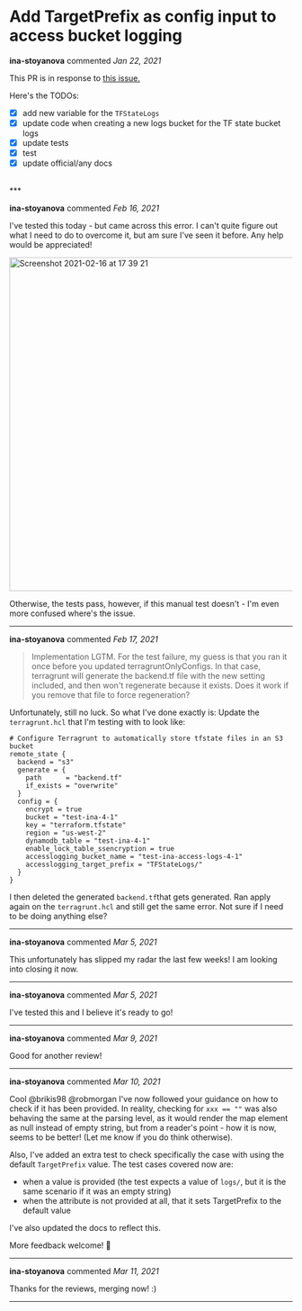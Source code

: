 # Add TargetPrefix as config input to access bucket logging

**ina-stoyanova** commented *Jan 22, 2021*

This PR is in response to [this issue. ](https://github.com/gruntwork-io/terragrunt/issues/1437)

Here's the TODOs:
- [x] add new variable for the `TFStateLogs`
- [x] update code when creating a new logs bucket for the TF state bucket logs
- [x] update tests
- [x] test
- [x] update official/any docs 
<br />
***


**ina-stoyanova** commented *Feb 16, 2021*

I've tested this today - but came across this error. I can't quite figure out what I need to do to overcome it, but am sure I've seen it before. Any help would be appreciated!

<img width="593" alt="Screenshot 2021-02-16 at 17 39 21" src="https://user-images.githubusercontent.com/32835571/108100671-242c3800-707e-11eb-83ab-a746a73bcfd9.png">

Otherwise, the tests pass, however, if this manual test doesn't - I'm even more confused where's the issue. 
***

**ina-stoyanova** commented *Feb 17, 2021*

> Implementation LGTM. For the test failure, my guess is that you ran it once before you updated terragruntOnlyConfigs. In that case, terragrunt will generate the backend.tf file with the new setting included, and then won't regenerate because it exists. Does it work if you remove that file to force regeneration?

Unfortunately, still no luck. So what I've done exactly is: Update the `terragrunt.hcl` that I'm testing with to look like:
```
# Configure Terragrunt to automatically store tfstate files in an S3 bucket
remote_state {
  backend = "s3"
  generate = {
    path      = "backend.tf"
    if_exists = "overwrite"
  }
  config = {
    encrypt = true
    bucket = "test-ina-4-1"
    key = "terraform.tfstate"
    region = "us-west-2"
    dynamodb_table = "test-ina-4-1"
    enable_lock_table_ssencryption = true
    accesslogging_bucket_name = "test-ina-access-logs-4-1"
    accesslogging_target_prefix = "TFStateLogs/"
  }
}
```
I then deleted the generated `backend.tf`that gets generated. Ran apply again on the `terragrunt.hcl` and still get the same error. Not sure if I need to be doing anything else?
***

**ina-stoyanova** commented *Mar 5, 2021*

This unfortunately has slipped my radar the last few weeks! I am looking into closing it now.
***

**ina-stoyanova** commented *Mar 5, 2021*

I've tested this and I believe it's ready to go! 
***

**ina-stoyanova** commented *Mar 9, 2021*

Good for another review! 
***

**ina-stoyanova** commented *Mar 10, 2021*

Cool @brikis98 @robmorgan I've now followed your guidance on how to check if it has been provided. In reality, checking for `xxx == ""` was also behaving the same at the parsing level, as it would render the map element as null instead of empty string, but from a reader's point - how it is now, seems to be better! (Let me know if you do think otherwise).

Also, I've added an extra test to check specifically the case with using the default `TargetPrefix` value. The test cases covered now are:
 - when a value is provided (the test expects a value of `logs/`, but it is the same scenario if it was an empty string)
 - when the attribute is not provided at all, that it sets TargetPrefix to the default value
 
 I've also updated the docs to reflect this. 
 
 More feedback welcome! 🙂 

***

**ina-stoyanova** commented *Mar 11, 2021*

Thanks for the reviews, merging now! :) 
***

